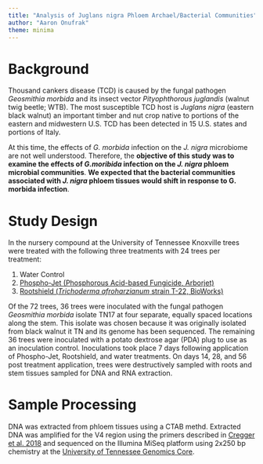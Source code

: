 ```yaml
---
title: "Analysis of Juglans nigra Phloem Archael/Bacterial Communities"
author: "Aaron Onufrak"
theme: minima
---
```


# **Background**

Thousand cankers disease (TCD) is caused by the fungal pathogen *Geosmithia morbida* and its insect vector *Pityophthorous juglandis* (walnut twig beetle; WTB). The most susceptible TCD host is *Juglans nigra* (eastern black walnut) an important timber and nut crop native to  portions of the eastern and midwestern U.S. TCD has been detected in 15 U.S. states and portions of Italy.

At this time, the effects of *G. morbida* infection on the  *J. nigra* microbiome are not well understood. Therefore, the **objective of this study was to examine  the effects of *G.moribida* infection on the *J. nigra* phloem microbial communities**. **We expected that the bacterial communities associated with *J. nigra* phloem tissues would shift in response to G. morbida infection**.

# **Study Design**
In the nursery compound at the University of Tennessee Knoxville trees were treated with the following three treatments with 24 trees per treatment:

1. Water Control
2. [Phospho-Jet (Phosphorous Acid-based Fungicide, Arborjet)](https://arborjet.com/product/phospho-jet/)
3. [Rootshield (*Trichoderma afroharzianum* strain T-22, BioWorks)](https://www.bioworksinc.com/rootshield-wp/)

Of the 72 trees, 36 trees were inoculated with the fungal pathogen *Geosmithia morbida* isolate TN17 at four separate, equally spaced locations along the stem. This isolate was chosen because it was originally isolated from black walnut it TN and its genome has been sequenced. The remaining 36 trees were inoculated with a potato dextrose agar (PDA) plug to use as an inoculation control. Inoculations took place 7 days following application of Phospho-Jet, Rootshield, and water treatments. On days 14, 28, and 56 post treatment application, trees were destructively sampled with roots and stem tissues sampled for DNA and RNA extraction. 

# **Sample Processing**

DNA was extracted from phloem tissues using a CTAB methd. Extracted DNA was amplified for the V4 region using the primers described in [Cregger et al. 2018](https://microbiomejournal.biomedcentral.com/articles/10.1186/s40168-018-0413-8) and sequenced on the Illumina MiSeq platform using 2x250 bp chemistry at the [University of Tennessee Genomics Core](https://ceb.utk.edu/dna-sequencing/).


